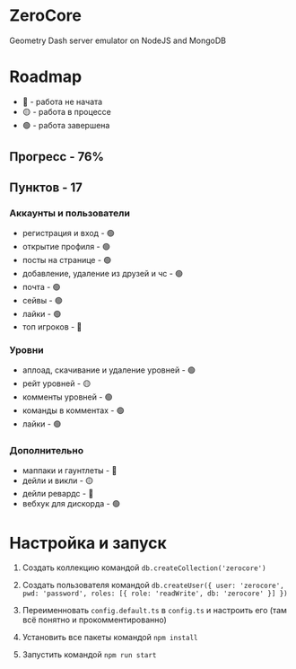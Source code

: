 # ZeroCore
Geometry Dash server emulator on NodeJS and MongoDB

# Roadmap
 - 🔴 - работа не начата
- 🟡 - работа в процессе
 - 🟢 - работа завершена
 
## Прогресс - 76%
## Пунктов - 17


 ### Аккаунты и пользователи
 - регистрация и вход - 🟢
 - открытие профиля - 🟢
 - посты на странице - 🟢
 - добавление, удаление из друзей и чс - 🟢
 - почта - 🟢
 - сейвы - 🟢
 - лайки - 🟢
 - топ игроков - 🔴

 ### Уровни
 - аплоад, скачивание и удаление уровней - 🟢
 - рейт уровней - 🟡
 - комменты уровней - 🟢
 - команды в комментах - 🟢
 - лайки - 🟢

 ### Дополнительно
 - маппаки и гаунтлеты - 🔴
 - дейли и викли - 🟡
 - дейли ревардс - 🔴
 - вебхук для дискорда - 🟢

 # Настройка и запуск 
 1. Создать коллекцию командой `db.createCollection('zerocore')`

 2. Создать пользователя командой `db.createUser({ user: 'zerocore', pwd: 'password', roles: [{ role: 'readWrite', db: 'zerocore' }] })`

 3. Переименновать `config.default.ts` в `config.ts` и настроить его (там всё понятно и прокомментированно)

 4. Установить все пакеты командой `npm install`

 5. Запустить командой `npm run start`